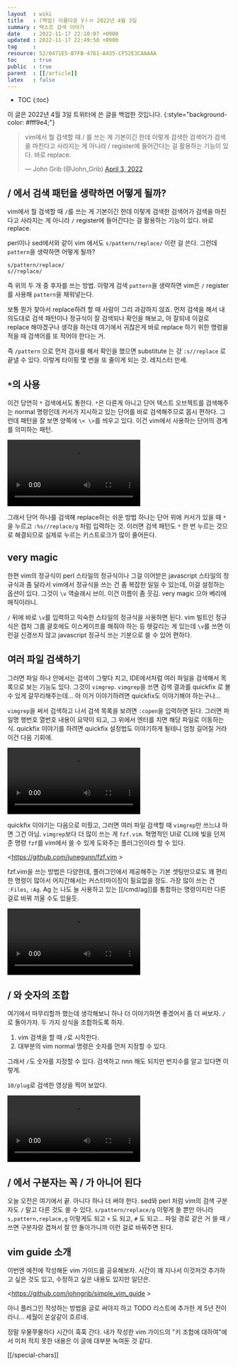 ```yaml
---
layout  : wiki
title   : (백업) 아름다운 Vㅏㅁ 2022년 4월 3일
summary : 텍스트 검색 이야기
date    : 2022-11-17 22:10:07 +0900
updated : 2022-11-17 22:49:50 +0900
tag     : 
resource: 52/0471E5-B7FB-4761-A435-CF52E3CAAAAA
toc     : true
public  : true
parent  : [[/article]]
latex   : false
---
```

* TOC
{:toc}

>
이 글은 2022년 4월 3일 트위터에 쓴 글을 백업한 것입니다.
{:style="background-color: #fff9e4;"}

<blockquote class="twitter-tweet"><p lang="ko" dir="ltr">vim에서 뭘 검색할 때 / 를 쓰는 게 기본이긴 한데 이렇게 검색한 검색어가 검색을 마친다고 사라지는 게 아니라 / register에 들어간다는 걸 활용하는 기능이 있다. 바로 replace.</p>&mdash; John Grib (@John_Grib) <a href="https://twitter.com/John_Grib/status/1510417976192761857?ref_src=twsrc%5Etfw">April 3, 2022</a></blockquote> <script async src="https://platform.twitter.com/widgets.js" charset="utf-8"></script>

## / 에서 검색 패턴을 생략하면 어떻게 될까?

vim에서 뭘 검색할 때 `/`를 쓰는 게 기본이긴 한데 이렇게 검색한 검색어가 검색을 마친다고 사라지는 게 아니라 `/` register에 들어간다는 걸 활용하는 기능이 있다. 바로 replace.

perl이나 sed에서와 같이 vim 에서도 `s/pattern/replace/` 이런 걸 쓴다. 그런데 `pattern`을 생략하면 어떻게 될까?

```
s/pattern/replace/
s//replace/
```

즉 위의 두 개 중 후자를 쓰는 방법. 이렇게 검색 `pattern`을 생략하면 vim은 `/` register를 사용해 `pattern`을 채워넣는다.

보통 뭔가 찾아서 replace하려 할 때 사람이 그리 과감하지 않죠. 먼저 검색을 해서 내 의도대로 검색 패턴이나 정규식이 잘 검색되나 확인을 해보고, 아 잘되네 이걸로 replace 해야겠구나 생각을 하는데 여기에서 귀찮은게 바로 replace 하기 위한 명령을 적을 때 검색어를 또 적어야 한다는 거.

즉 `/pattern` 으로 먼저 검사를 해서 확인을 했으면 substitute 는 걍 `:s//replace` 로 끝낼 수 있다. 이렇게 타이핑 몇 번을 또 줄이게 되는 것. 레지스터 만세.

## `*`의 사용

이건 당연히 `*` 검색에서도 통한다. `*`은 다른게 아니고 단어 텍스트 오브젝트를 검색해주는 normal 명령인데 커서가 지시하고 있는 단어를 바로 검색해주므로 몹시 편하다.
그런데 패턴을 잘 보면 양쪽에 `\< \>`를 씌우고 있다. 이건 vim에서 사용하는 단어의 경계를 의미하는 패턴.

<video controls autoplay loop><source src=" /resource/52/0471E5-B7FB-4761-A435-CF52E3CAAAAA/5OcBUnUm_zdLTR9C.mp4 " type="video/mp4"></video>

그래서 단어 하나를 검색해 replace하는 쉬운 방법 하나는 단어 위에 커서가 있을 때 `*`을 누르고 `:%s//replace/g` 처럼 입력하는 것.
이러면 검색 패턴도 `*` 한 번 누르는 것으로 해결되므로 실제로 누르는 키스트로크가 많이 줄어든다.

## very magic

한편 vim의 정규식이 perl 스타일의 정규식이나 그걸 이어받은 javascript 스타일의 정규식과 좀 달라서 vim에서 정규식을 쓰는 건 좀 복잡한 일일 수 있는데, 이걸 설정하는 옵션이 있다.
그것이 `\v` 역슬래시 브이. 이건 이름이 좀 웃김. very magic 으아 베리에 매직이라니.

`/` 뒤에 바로 `\v`를 입력하고 익숙한 스타일의 정규식을 사용하면 된다. vim 빌트인 정규식은 캡처 그룹 괄호에도 이스케이프를 해줘야 하는 등 헷갈리는 게 있는데 `\v`를 쓰면 이런걸 신경쓰지 않고 javascript 정규식 쓰는 기분으로 쓸 수 있어 편하다.

## 여러 파일 검색하기

그러면 파일 하나 안에서는 검색이 그렇다 치고, IDE에서처럼 여러 파일을 검색해서 목록으로 보는 기능도 있다. 그것이 `vimgrep`. `vimgrep`을 쓰면 검색 결과를 quickfix 로 볼 수 있게 갈무리해주는데... 아 이거 이야기하려면 quickfix도 이야기해야 하는구나...

`vimgrep`을 써서 검색하고 나서 검색 목록을 보려면 `:copen`을 입력하면 된다. 그러면 파일명 행번호 열번호 내용이 요약이 되고, 그 위에서 엔터를 치면 해당 파일로 이동하는 식.
quickfix 이야기를 하려면 quickfix 설정법도 이야기하게 될테니 엄청 길어질 거라 이건 다음 기회에.

<video controls autoplay loop><source src=" /resource/52/0471E5-B7FB-4761-A435-CF52E3CAAAAA/HYRjBUExe2w2nfvh.mp4 " type="video/mp4"></video>

quickfix 이야기는 다음으로 미뤘고, 그러면 여러 파일 검색할 때 `vimgrep`만 쓰느냐 하면 그건 아님. `vimgrep`보다 더 많이 쓰는 게 `fzf.vim`.
혁명적인 UI로 CLI에 빛을 던져준 명령 `fzf`를 vim에서 쓸 수 있게 도와주는 플러그인이라 할 수 있다.

<https://github.com/junegunn/fzf.vim >

fzf.vim을 쓰는 방법은 다양한데, 플러그인에서 제공해주는 기본 셋팅만으로도 꽤 편리한 명령이 많아서 어지간해서는 커스터마이징이 필요없을 정도.
가장 많이 쓰는 건 `:Files`, `:Ag`. Ag 는 나도 늘 사용하고 있는 [[/cmd/ag]]를 통합하는 명령이지만 다른 걸로 바꿔 끼울 수도 있을듯.

<video controls autoplay loop><source src=" /resource/52/0471E5-B7FB-4761-A435-CF52E3CAAAAA/FJT12RdljVUeegN-.mp4 " type="video/mp4"></video>

## / 와 숫자의 조합

여기에서 마무리할까 했는데 생각해보니 하나 더 이야기하면 좋겠어서 좀 더 써보자. 
`/`로 돌아가자. 두 가지 상식을 조합하도록 하자.

1. vim 검색을 할 때 `/`로 시작한다.
2. 대부분의 vim normal 명령은 숫자를 먼저 지정할 수 있다.

그래서 `/`도 숫자를 지정할 수 있다. 검색하고 nnn 해도 되지만 번지수를 알고 있다면 이렇게.

`10/plug`로 검색한 영상을 찍어 보았다.

<video controls autoplay loop><source src=" /resource/52/0471E5-B7FB-4761-A435-CF52E3CAAAAA/3dJ5EcXdNBeo2Fo8.mp4 " type="video/mp4"></video>

## / 에서 구분자는 꼭 / 가 아니어 된다

오늘 오전은 여기에서 끝. 
아니다 하나 더 써야 한다. sed와 perl 처럼 vim의 검색 구분자도 `/` 말고 다른 것도 쓸 수 있다. `s/pattern/replace/g` 이렇게 쓸 뿐만 아니라 `s,pattern,replace,g` 이렇게도 되고 `+` 도 되고, `#` 도 되고... 파일 경로 같은 거 쓸 때 `/` 쓰면 구분자랑 겹쳐서 잘 안 돌아가니까 이런 걸로 바꿔주면 된다. 

## vim guide 소개

이번엔 예전에 작성해둔 vim 가이드를 공유해보자. 시간이 꽤 지나서 이것저것 추가하고 싶은 것도 있고, 수정하고 싶은 내용도 있지만 일단은.

<https://github.com/johngrib/simple_vim_guide >

아니 플러그인 작성하는 방법을 글로 써야지 하고 TODO 리스트에 추가한 게 5년 전이라니... 세월이 쏜살같이 흐르네.

정말 우물쭈물하다 시간이 훅훅 간다. 
내가 작성한 vim 가이드의 "키 조합에 대하여"에서 미처 적지 못한 내용은 이 글에 대부분 녹여둔 것 같다.

[[/special-chars]]

